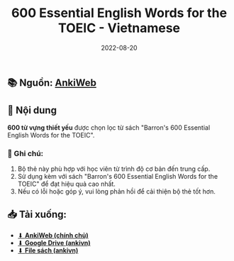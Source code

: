 ﻿---
title: 600 Essential English Words for the TOEIC - Vietnamese
slug: 600-essential-english-words-for-the-toeic-vietnamese
date: 2022-08-20
description: ""
category: Tiếng Anh
domain: ankivn.com
keywords:
  - ankivn
tags:
  - deck
  - english
---

<!--truncate-->

## 📚 Nguồn: [AnkiWeb](https://ankiweb.net/shared/info/855860209)

## 📝 Nội dung

**600 từ vựng thiết yếu** được chọn lọc từ sách "Barron's 600 Essential English Words for the TOEIC".

### 💬 Ghi chú:

1. Bộ thẻ này phù hợp với học viên từ trình độ cơ bản đến trung cấp.
2. Sử dụng kèm với sách "Barron's 600 Essential English Words for the TOEIC" để đạt hiệu quả cao nhất.
3. Nếu có lỗi hoặc góp ý, vui lòng phản hồi để cải thiện bộ thẻ tốt hơn.

## 📥 Tải xuống:

- [⬇ **AnkiWeb (chính chủ)**](https://ankiweb.net/shared/info/855860209)
- [⬇ **Google Drive (ankivn)**](https://drive.google.com/file/d/1I-a1j4UIjZ9wrrf1b1k05aCjwQ1UBDk6/view?usp=sharing)
- [⬇ **File sách (ankivn)**](https://drive.google.com/file/d/1I5K8jk5ZKnNRDGdlfWv_pA_urEFn84Uu/view?usp=sharing)
